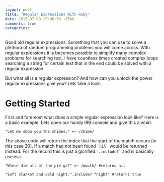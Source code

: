 ```yaml
---
layout: post
title: "Regular Expressions With Ruby"
date: 2015-07-09 23:46:50 -0500
comments: true
categories: 
---
```


Good old regular expressions.  Something that you can use to solve a plethora of random programming problems you will come across.  With regular expressions it is becomes possible to simplify many complex problems for searching text.  I have countless times created complex loops searching a string for certain text that in the end could be solved with a regular expression.  

But what all is a regular expression?  And how can you unlock the power regular expressions give you?  Lets take a look.

# Getting Started

First and foremost what does a simple regular expression look like?  Here is a basic example.  Lets open our handy IRB console and give this a whirl.

    "Let me show you the chimes." =~ /chime/

The above code will return the index that the start of the match occurs (in this case 20).  If a match had not been found `` `nil` `` would be returned instead. For the record this is just a glorified `` `.include?` `` and is basically useless.

    "Where did all of the pie go?" =~ /mouth/ #returns nil

    "Soft blanket and cold night.".include? "night" #returns true



